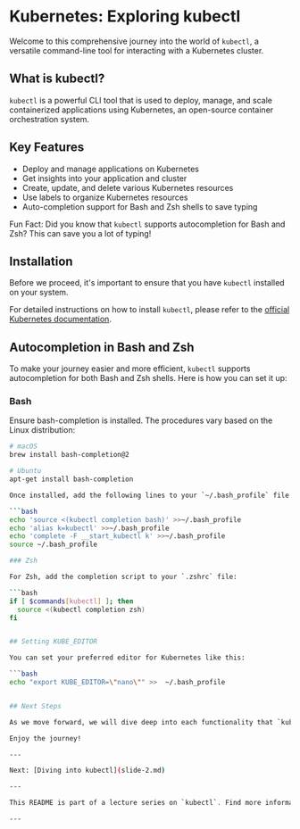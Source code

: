 # Kubernetes: Exploring kubectl

Welcome to this comprehensive journey into the world of `kubectl`, a versatile command-line tool for interacting with a Kubernetes cluster.

## What is kubectl?

`kubectl` is a powerful CLI tool that is used to deploy, manage, and scale containerized applications using Kubernetes, an open-source container orchestration system.

## Key Features

- Deploy and manage applications on Kubernetes
- Get insights into your application and cluster
- Create, update, and delete various Kubernetes resources
- Use labels to organize Kubernetes resources
- Auto-completion support for Bash and Zsh shells to save typing

Fun Fact: Did you know that `kubectl` supports autocompletion for Bash and Zsh? This can save you a lot of typing!

## Installation

Before we proceed, it's important to ensure that you have `kubectl` installed on your system.

For detailed instructions on how to install `kubectl`, please refer to the [official Kubernetes documentation](https://kubernetes.io/docs/tasks/tools/install-kubectl/).

## Autocompletion in Bash and Zsh

To make your journey easier and more efficient, `kubectl` supports autocompletion for both Bash and Zsh shells. Here is how you can set it up:

### Bash

Ensure bash-completion is installed. The procedures vary based on the Linux distribution:

```bash
# macOS
brew install bash-completion@2

# Ubuntu
apt-get install bash-completion

Once installed, add the following lines to your `~/.bash_profile` file for `kubectl` autocompletion:

```bash
echo 'source <(kubectl completion bash)' >>~/.bash_profile
echo 'alias k=kubectl' >>~/.bash_profile
echo 'complete -F __start_kubectl k' >>~/.bash_profile
source ~/.bash_profile

### Zsh

For Zsh, add the completion script to your `.zshrc` file:

```bash
if [ $commands[kubectl] ]; then
  source <(kubectl completion zsh)
fi


## Setting KUBE_EDITOR

You can set your preferred editor for Kubernetes like this:

```bash
echo "export KUBE_EDITOR=\"nano\"" >>  ~/.bash_profile


## Next Steps

As we move forward, we will dive deep into each functionality that `kubectl` offers, providing practical examples that you can try out yourself.

Enjoy the journey!

---

Next: [Diving into kubectl](slide-2.md)

---

This README is part of a lecture series on `kubectl`. Find more information in the upcoming slides. Stay tuned!

---
